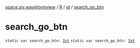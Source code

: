 [space.siy.waveformview](../../index.md) / [R](../index.md) / [id](index.md) / [search_go_btn](./search_go_btn.md)

# search_go_btn

`static var search_go_btn: `[`Int`](https://kotlinlang.org/api/latest/jvm/stdlib/kotlin/-int/index.html)
`static var search_go_btn: `[`Int`](https://kotlinlang.org/api/latest/jvm/stdlib/kotlin/-int/index.html)